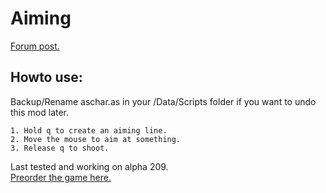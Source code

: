 # Aiming
[Forum post.](http://forums.wolfire.com/viewtopic.php?f=16&t=37404)  
## Howto use:  
Backup/Rename aschar.as in your /Data/Scripts folder if you want to undo this mod later.  
  
	1. Hold q to create an aiming line.  
	2. Move the mouse to aim at something.  
	3. Release q to shoot.
	
Last tested and working on alpha 209.  
[Preorder the game here.](http://www.wolfire.com/overgrowth)
